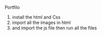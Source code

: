 Portfilo 
1. install the html and Css
2. import all the images in html
3. and import the js file then run all the files
